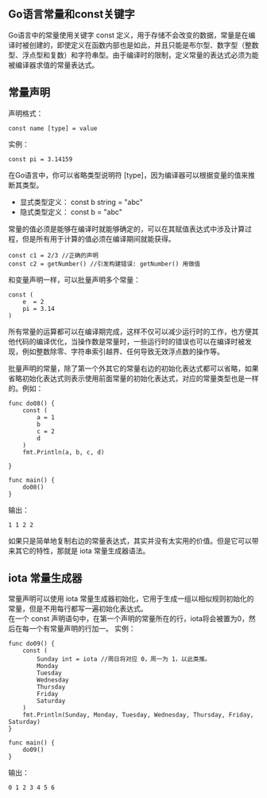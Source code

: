 ## Go语言常量和const关键字
Go语言中的常量使用关键字 const 定义，用于存储不会改变的数据，常量是在编译时被创建的，即使定义在函数内部也是如此，并且只能是布尔型、数字型（整数型、浮点型和复数）和字符串型。由于编译时的限制，定义常量的表达式必须为能被编译器求值的常量表达式。  
## 常量声明
声明格式：

```
const name [type] = value
```
实例：

```
const pi = 3.14159
```
在Go语言中，你可以省略类型说明符 [type]，因为编译器可以根据变量的值来推断其类型。

- 显式类型定义： const b string = "abc"
- 隐式类型定义： const b = "abc"

常量的值必须是能够在编译时就能够确定的，可以在其赋值表达式中涉及计算过程，但是所有用于计算的值必须在编译期间就能获得。

```
const c1 = 2/3 //正确的声明
const c2 = getNumber() //引发构建错误: getNumber() 用做值
```
和变量声明一样，可以批量声明多个常量：

```
const (
    e  = 2
    pi = 3.14
)
```
所有常量的运算都可以在编译期完成，这样不仅可以减少运行时的工作，也方便其他代码的编译优化，当操作数是常量时，一些运行时的错误也可以在编译时被发现，例如整数除零、字符串索引越界、任何导致无效浮点数的操作等。  

批量声明的常量，除了第一个外其它的常量右边的初始化表达式都可以省略，如果省略初始化表达式则表示使用前面常量的初始化表达式，对应的常量类型也是一样的。例如：

```
func do08() {
	const (
		a = 1
		b
		c = 2
		d
	)
	fmt.Println(a, b, c, d)

}

func main() {
	do08()
}

```

输出：

```
1 1 2 2
```
如果只是简单地复制右边的常量表达式，其实并没有太实用的价值。但是它可以带来其它的特性，那就是 iota 常量生成器语法。

## iota 常量生成器
常量声明可以使用 iota 常量生成器初始化，它用于生成一组以相似规则初始化的常量，但是不用每行都写一遍初始化表达式。  
在一个 const 声明语句中，在第一个声明的常量所在的行，iota将会被置为0，然后在每一个有常量声明的行加一。
实例：

```
func do09() {
	const (
		Sunday int = iota //周日将对应 0，周一为 1，以此类推。
		Monday
		Tuesday
		Wednesday
		Thursday
		Friday
		Saturday
	)
	fmt.Println(Sunday, Monday, Tuesday, Wednesday, Thursday, Friday, Saturday)
}

func main() {
	do09()
}

```
输出：

```
0 1 2 3 4 5 6
```




